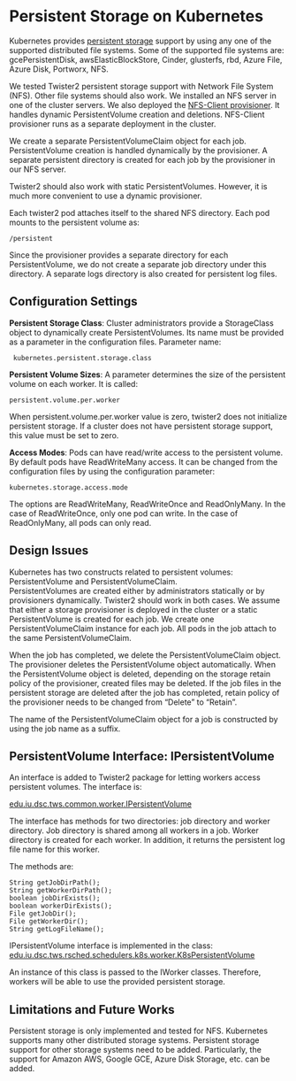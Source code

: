 Persistent Storage on Kubernetes
================================

Kubernetes provides [persistent storage](https://kubernetes.io/docs/concepts/storage/persistent-volumes/) 
support by using any one of the supported distributed file systems. 
Some of the supported file systems are: gcePersistentDisk, awsElasticBlockStore, Cinder, 
glusterfs, rbd, Azure File, Azure Disk, Portworx, NFS.
  
We tested Twister2 persistent storage support with Network File System (NFS). 
Other file systems should also work. We installed an NFS server in one of the cluster servers.
We also deployed the [NFS-Client provisioner](https://github.com/kubernetes-incubator/external-storage/tree/master/nfs-client). 
It handles dynamic PersistentVolume creation and deletions. 
NFS-Client provisioner runs as a separate deployment in the cluster.

We create a separate PersistentVolumeClaim object for each job.  
PersistentVolume creation is handled dynamically by the provisioner. 
A separate persistent directory is created for each job by the provisioner in our NFS server. 

Twister2 should also work with static PersistentVolumes. 
However, it is much more convenient to use a dynamic provisioner. 

Each twister2 pod attaches itself to the shared NFS directory. 
Each pod mounts to the persistent volume as: 

    /persistent 

Since the provisioner provides a separate directory for each PersistentVolume,
we do not create a separate job directory under this directory. 
A separate logs directory is also created for persistent log files. 

## Configuration Settings
**Persistent Storage Class**: Cluster administrators provide a StorageClass object 
to dynamically create PersistentVolumes. Its name must be provided as a parameter 
in the configuration files. Parameter name:
 
     kubernetes.persistent.storage.class

**Persistent Volume Sizes**: A parameter determines the size of the persistent volume 
on each worker. It is called: 

    persistent.volume.per.worker

When persistent.volume.per.worker value is zero, twister2 does not initialize persistent storage. 
If a cluster does not have persistent storage support, this value must be set to zero.
 
**Access Modes**: Pods can have read/write access to the persistent volume. 
By default pods have ReadWriteMany access. 
It can be changed from the configuration files by using the configuration parameter: 

    kubernetes.storage.access.mode

The options are ReadWriteMany, ReadWriteOnce and ReadOnlyMany. 
In the case of ReadWriteOnce, only one pod can write. 
In the case of ReadOnlyMany, all pods can only read. 

## Design Issues
Kubernetes has two constructs related to persistent volumes: 
PersistentVolume and PersistentVolumeClaim.  
PersistentVolumes are created either by administrators statically or by provisioners dynamically. 
Twister2 should work in both cases. We assume that either a storage provisioner is deployed 
in the cluster or a static PersistentVolume is created for each job. 
We create one PersistentVolumeClaim instance for each job. 
All pods in the job attach to the same PersistentVolumeClaim. 

When the job has completed, we delete the PersistentVolumeClaim object. 
The provisioner deletes the  PersistentVolume object automatically. 
When the PersistentVolume object is deleted, depending on 
the storage retain policy of the provisioner, created files may be deleted. 
If the job files in the persistent storage are deleted after the job has completed, 
retain policy of the provisioner needs to be changed from “Delete” to “Retain”. 

The name of the PersistentVolumeClaim object for a job is constructed 
by using the job name as a suffix. 

## PersistentVolume Interface: IPersistentVolume
An interface is added to Twister2 package for letting workers access persistent volumes. 
The interface is:
 
   [edu.iu.dsc.tws.common.worker.IPersistentVolume](../../../../../twister2/common/src/java/edu/iu/dsc/tws/common/worker/IPersistentVolume.java)

The interface has methods for two directories: job directory and worker directory. 
Job directory is shared among all workers in a job. Worker directory is created for each worker. 
In addition, it returns the persistent log file name for this worker.
 
The methods are: 

    String getJobDirPath();
    String getWorkerDirPath();
    boolean jobDirExists();
    boolean workerDirExists();
    File getJobDir();
    File getWorkerDir();
    String getLogFileName();

IPersistentVolume interface is implemented in the class:  
  [edu.iu.dsc.tws.rsched.schedulers.k8s.worker.K8sPersistentVolume](../../../../../twister2/resource-scheduler/src/java/edu/iu/dsc/tws/rsched/schedulers/k8s/worker/K8sPersistentVolume.java)

An instance of this class is passed to the IWorker classes. 
Therefore, workers will be able to use the provided persistent storage.  

## Limitations and Future Works
Persistent storage is only implemented and tested for NFS. 
Kubernetes supports many other distributed storage systems. 
Persistent storage support for other storage systems need to be added. 
Particularly, the support for Amazon AWS, Google GCE, Azure Disk Storage, etc. can be added. 
